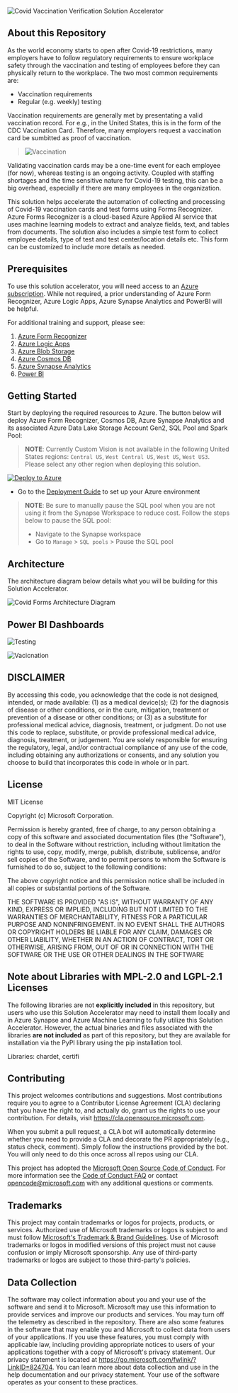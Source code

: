 ![Covid Vaccination Verification Solution Accelerator](./Deployment/images/SATitle.PNG)

## About this Repository
As the world economy starts to open after Covid-19 restrictions, many employers have to follow regulatory requirements to ensure workplace safety through the vaccination and testing of employees before they can physically return to the workplace.
The two most common requirements are:
* Vaccination requirements
* Regular (e.g. weekly) testing

Vaccination requirements are generally met by presentating a valid vaccination record. For e.g., in the United States, this is in the form of the CDC Vaccination Card. Therefore, many employers request a vaccination card be sumbitted as proof of vaccination.

> ![Vaccination](./Deployment/images/SolutionProcess.png)

Validating vaccination cards may be a one-time event for each employee (for now), whereas testing is an ongoing activity. Coupled with staffing shortages and the time sensitive nature for Covid-19 testing, this can be a big overhead, especially if there are many employees in the organization.

This solution helps accelerate the automation of collecting and processing of Covid-19 vaccination cards and test forms using Forms Recognizer. Azure Forms Recognizer is a cloud-based Azure Applied AI service that uses machine learning models to extract and analyze fields, text, and tables from documents. The solution also includes a simple test form to collect employee details, type of test and test center/location details etc. This form can be customized to include more details as needed.

## Prerequisites
To use this solution accelerator, you will need access to an [Azure subscription](https://azure.microsoft.com/en-us/free/). While not required, a prior understanding of Azure Form Recognizer, Azure Logic Apps, Azure Synapse Analytics and PowerBI will be helpful.

For additional training and support, please see:

1. [Azure Form Recognizer](https://docs.microsoft.com/en-us/azure/applied-ai-services/form-recognizer/?branch=release-build-cogserv-forms-recognizer)
2. [Azure Logic Apps](https://azure.microsoft.com/en-us/services/logic-apps/#overview)
3. [Azure Blob Storage](https://docs.microsoft.com/en-in/azure/storage/blobs/storage-blobs-introduction)
4. [Azure Cosmos DB](https://azure.microsoft.com/en-us/services/cosmos-db/)
4. [Azure Synapse Analytics](https://azure.microsoft.com/en-us/services/synapse-analytics/) 
5. [Power BI](https://docs.microsoft.com/en-us/power-bi/fundamentals/power-bi-overview)

## Getting Started
Start by deploying the required resources to Azure. The button below will deploy Azure Form Recognizer, Cosmos DB, Azure Synapse Analytics and its associated Azure Data Lake Storage Account Gen2, SQL Pool and Spark Pool:

> **NOTE**: Currently Custom Vision is not available in the following United States regions: `Central US`, `West Central US`, `West US`, `West US3`. Please select any other region when deploying this solution.

[![Deploy to Azure](https://aka.ms/deploytoazurebutton)](https://portal.azure.com/#create/Microsoft.Template/uri/https%3A%2F%2Fraw.githubusercontent.com%2Fmicrosoft%2FAzure-Solution-Accelerator-to-automate-COVID-19-Vaccination-Proof-and-Test-Verification-Forms%2Fmain%2FDeployment%2Fdeploy.json)

* Go to the [Deployment Guide](./Deployment/Deployment.md) to set up your Azure environment

> **NOTE**: Be sure to manually pause the SQL pool when you are not using it from the Synapse Workspace to reduce cost. Follow the steps below to pause the SQL pool:  
> * Navigate to the Synapse workspace
> *  Go to `Manage` > `SQL pools` > Pause the SQL pool 

## Architecture
The architecture diagram below details what you will be building for this Solution Accelerator.

![Covid Forms Architecture Diagram](./Deployment/images/SAArchitecture.png "Covid Forms Architecture Diagram")

## Power BI Dashboards

![Testing](./Deployment/images/TestingDashboard.png "Testing")

![Vacicnation](./Deployment/images/VaccinationDashboard.png "Vacicnation")

## DISCLAIMER
By accessing this code, you acknowledge that the code is not designed, intended, or made available: (1) as a medical device(s); (2) for the diagnosis of disease or other conditions, or in the cure, mitigation, treatment or prevention of a disease or other conditions; or (3) as a substitute for professional medical advice, diagnosis, treatment, or judgment. Do not use this code to replace, substitute, or provide professional medical advice, diagnosis, treatment, or judgement. You are solely responsible for ensuring the regulatory, legal, and/or contractual compliance of any use of the code, including obtaining any authorizations or consents, and any solution you choose to build that incorporates this code in whole or in part.

## License
MIT License

Copyright (c) Microsoft Corporation.

Permission is hereby granted, free of charge, to any person obtaining a copy
of this software and associated documentation files (the "Software"), to deal
in the Software without restriction, including without limitation the rights
to use, copy, modify, merge, publish, distribute, sublicense, and/or sell
copies of the Software, and to permit persons to whom the Software is
furnished to do so, subject to the following conditions:

The above copyright notice and this permission notice shall be included in all
copies or substantial portions of the Software.

THE SOFTWARE IS PROVIDED "AS IS", WITHOUT WARRANTY OF ANY KIND, EXPRESS OR
IMPLIED, INCLUDING BUT NOT LIMITED TO THE WARRANTIES OF MERCHANTABILITY,
FITNESS FOR A PARTICULAR PURPOSE AND NONINFRINGEMENT. IN NO EVENT SHALL THE
AUTHORS OR COPYRIGHT HOLDERS BE LIABLE FOR ANY CLAIM, DAMAGES OR OTHER
LIABILITY, WHETHER IN AN ACTION OF CONTRACT, TORT OR OTHERWISE, ARISING FROM,
OUT OF OR IN CONNECTION WITH THE SOFTWARE OR THE USE OR OTHER DEALINGS IN THE
SOFTWARE

## Note about Libraries with MPL-2.0 and LGPL-2.1 Licenses   
The following libraries are not **explicitly included** in this repository, but users who use this Solution Accelerator may need to install them locally and in Azure Synapse and Azure Machine Learning to fully utilize this Solution Accelerator. However, the actual binaries and files associated with the libraries **are not included** as part of this repository, but they are available for installation via the PyPI library using the pip installation tool.  
  
Libraries: chardet, certifi

## Contributing
This project welcomes contributions and suggestions.  Most contributions require you to agree to a Contributor License Agreement (CLA) declaring that you have the right to, and actually do, grant us the rights to use your contribution. For details, visit https://cla.opensource.microsoft.com.

When you submit a pull request, a CLA bot will automatically determine whether you need to provide a CLA and decorate the PR appropriately (e.g., status check, comment). Simply follow the instructions provided by the bot. You will only need to do this once across all repos using our CLA.

This project has adopted the [Microsoft Open Source Code of Conduct](https://opensource.microsoft.com/codeofconduct/). For more information see the [Code of Conduct FAQ](https://opensource.microsoft.com/codeofconduct/faq/) or contact [opencode@microsoft.com](mailto:opencode@microsoft.com) with any additional questions or comments.

## Trademarks
This project may contain trademarks or logos for projects, products, or services. Authorized use of Microsoft trademarks or logos is subject to and must follow [Microsoft's Trademark & Brand Guidelines](https://www.microsoft.com/en-us/legal/intellectualproperty/trademarks/usage/general). Use of Microsoft trademarks or logos in modified versions of this project must not cause confusion or imply Microsoft sponsorship. Any use of third-party trademarks or logos are subject to those third-party's policies.

## Data Collection
The software may collect information about you and your use of the software and send it to Microsoft. Microsoft may use this information to provide services and improve our products and services. You may turn off the telemetry as described in the repository. There are also some features in the software that may enable you and Microsoft to collect data from users of your applications. If you use these features, you must comply with applicable law, including providing appropriate notices to users of your applications together with a copy of Microsoft's privacy statement. Our privacy statement is located at https://go.microsoft.com/fwlink/?LinkID=824704. You can learn more about data collection and use in the help documentation and our privacy statement. Your use of the software operates as your consent to these practices.